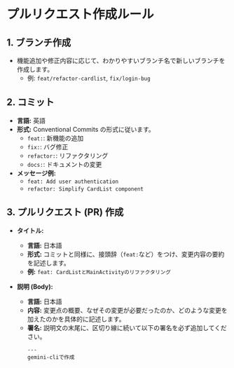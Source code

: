 # プルリクエスト作成ルール

## 1. ブランチ作成

- 機能追加や修正内容に応じて、わかりやすいブランチ名で新しいブランチを作成します。
  - 例: `feat/refactor-cardlist`, `fix/login-bug`

## 2. コミット

- **言語:** 英語
- **形式:** Conventional Commits の形式に従います。
  - `feat:`: 新機能の追加
  - `fix:`: バグ修正
  - `refactor:`: リファクタリング
  - `docs:`: ドキュメントの変更
- **メッセージ例:**
  - `feat: Add user authentication`
  - `refactor: Simplify CardList component`

## 3. プルリクエスト (PR) 作成

- **タイトル:**
  - **言語:** 日本語
  - **形式:** コミットと同様に、接頭辞（`feat:`など）をつけ、変更内容の要約を記述します。
  - **例:** `feat: CardListとMainActivityのリファクタリング`

- **説明 (Body):**
  - **言語:** 日本語
  - **内容:** 変更点の概要、なぜその変更が必要だったのか、どのような変更を加えたのかを具体的に記述します。
  - **署名:** 説明文の末尾に、区切り線に続いて以下の署名を必ず追加してください。
    ```
    ---
    gemini-cliで作成
    ```
